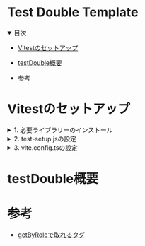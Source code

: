 # Test Double Template

<details open="open">
<summary>目次</summary>



- [Vitestのセットアップ](#Vitestのセットアップ)
- [testDouble概要](#testDouble概要)


- [参考](#参考)

</details>

# Vitestのセットアップ

<details>
<summary> 1. 必要ライブラリーのインストール</summary>
下記を追加

```package.json
 "devDependencies": {
    "@testing-library/dom": "^9.3.3",
    "@testing-library/jest-dom": "^5.17.0",
    "@testing-library/react": "^14.0.0",
    "@testing-library/user-event": "^14.5.1",
    "@types/jsdom": "^21.1.3",
    "jsdom": "^24.0.0",
    "vitest": "^0.34.4"
  }
```
</details>

<details>
<summary> 2. test-setup.jsの設定</summary>

```js
import {expect} from 'vitest'
import matchers from "@testing-library/jest-dom/matchers";

expect.extend(matchers)
```
</details>

<details>
<summary> 3. vite.config.tsの設定</summary>
下記を追加

```ts
import {InlineConfig} from "vitest";
const testConfig: InlineConfig = {
  environment: 'jsdom',
  setupFiles: ['./test-setup.js'],
  globals: true,
  include: ['./src/**/*.test.{tsx,ts}'],
}
export default defineConfig({
  test: testConfig,
})
```
</details>

# testDouble概要

# 参考
- [getByRoleで取れるタグ](https://qiita.com/tondemonai7/items/3f7ed9bd6af1e0c3dfb7)
